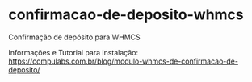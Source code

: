 # confirmacao-de-deposito-whmcs
Confirmação de depósito para WHMCS

Informações e Tutorial para instalação: https://compulabs.com.br/blog/modulo-whmcs-de-confirmacao-de-deposito/
